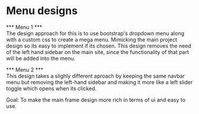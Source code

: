 # Menu designs

*** Menu 1 *** <br>
The design approach for this is to use bootstrap's dropdown menu along with a custom css to create a mega menu. Mimicking the main project design so its easy to implement if its chosen. This design removes the need of the left hand sidebar on the main site, since the functionality of that part will be added into the menu.


*** Menu 2 *** <br>
This design takes a slighly different aproach by keeping the same navbar menu but removing the left-hand sidebar and making it more like a left slider toggle which opens when its clicked. 


Goal: To make the main frame design more rich in terms of ui and easy to use. 
